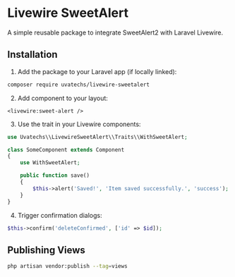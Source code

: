 # Livewire SweetAlert

A simple reusable package to integrate SweetAlert2 with Laravel Livewire.

## Installation

1. Add the package to your Laravel app (if locally linked):

```bash
composer require uvatechs/livewire-sweetalert
```

2. Add component to your layout:

```blade
<livewire:sweet-alert />
```

3. Use the trait in your Livewire components:

```php
use Uvatechs\\LivewireSweetAlert\\Traits\\WithSweetAlert;

class SomeComponent extends Component
{
    use WithSweetAlert;

    public function save()
    {
        $this->alert('Saved!', 'Item saved successfully.', 'success');
    }
}
```

4. Trigger confirmation dialogs:

```php
$this->confirm('deleteConfirmed', ['id' => $id]);
```

## Publishing Views

```bash
php artisan vendor:publish --tag=views
```